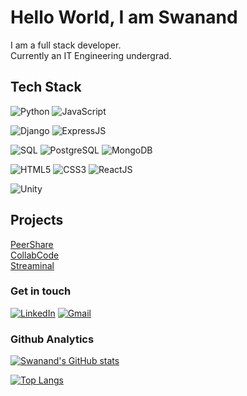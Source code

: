 
# Hello World, I am Swanand 

I am a full stack developer.\
Currently an IT Engineering undergrad.

## Tech Stack

![Python](https://img.shields.io/badge/-Python-000?style=for-the-badge&logo=python) ![JavaScript](https://img.shields.io/badge/JavaScript-F7DF1E?style=for-the-badge&logo=javascript&logoColor=black)
  
![Django](https://img.shields.io/badge/Django-092E20?style=for-the-badge&logo=django&logoColor=white) ![ExpressJS](https://img.shields.io/badge/Express.js-404D59?style=for-the-badge)
 
![SQL](https://img.shields.io/badge/-SQL-000?style=for-the-badge&logo=MySQL&logoColor=4479A1) ![PostgreSQL](https://img.shields.io/badge/PostgreSQL-316192?style=for-the-badge&logo=postgresql&logoColor=white) ![MongoDB](https://img.shields.io/badge/MongoDB-4EA94B?style=for-the-badge&logo=mongodb&logoColor=white)

![HTML5](https://img.shields.io/badge/HTML5-E34F26?style=for-the-badge&logo=html5&logoColor=white) ![CSS3](https://img.shields.io/badge/CSS3-1572B6?style=for-the-badge&logo=css3&logoColor=white) ![ReactJS](https://img.shields.io/badge/React-20232A?style=for-the-badge&logo=react&logoColor=61DAFB)

![Unity](https://img.shields.io/badge/unity-%23000000.svg?style=for-the-badge&logo=unity&logoColor=white)
 
 ## Projects

[PeerShare](https://github.com/Swanand01/PeerShare)\
[CollabCode](https://github.com/Swanand01/CollabCode)\
[Streaminal](https://github.com/Swanand01/streaminal-tv)

### Get in touch

[![LinkedIn](https://img.shields.io/badge/LinkedIn-0077B5?style=for-the-badge&logo=linkedin&logoColor=white)](https://in.linkedin.com/in/swanand-mathekar)
[![Gmail](https://img.shields.io/badge/Gmail-D14836?style=for-the-badge&logo=gmail&logoColor=white)](mailto:swanandmathekar@gmail.com)

### Github Analytics

[![Swanand's GitHub stats](https://github-readme-stats.vercel.app/api?username=Swanand01&count_private=true&theme=dark&show_icons=true)](https://github.com/anuraghazra/github-readme-stats) 

[![Top Langs](https://github-readme-stats.vercel.app/api/top-langs/?username=Swanand01&hide=jupyter%20notebook&theme=dark)](https://github.com/anuraghazra/github-readme-stats)
